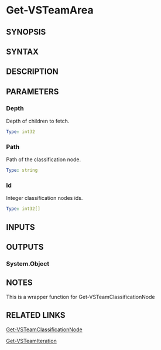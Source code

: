 <!-- #include "./common/header.md" -->

# Get-VSTeamArea

## SYNOPSIS

<!-- #include "./synopsis/Get-VSTeamArea.md" -->

## SYNTAX

## DESCRIPTION

<!-- #include "./synopsis/Get-VSTeamArea.md" -->

## PARAMETERS

### Depth

Depth of children to fetch.

```yaml
Type: int32
```

### Path

Path of the classification node.

```yaml
Type: string
```

### Id

Integer classification nodes ids.

```yaml
Type: int32[]
```

<!-- #include "./params/projectName.md" -->

## INPUTS

## OUTPUTS

### System.Object

## NOTES

This is a wrapper function for Get-VSTeamClassificationNode

<!-- #include "./common/prerequisites.md" -->

## RELATED LINKS



[Get-VSTeamClassificationNode](Get-VSTeamClassificationNode.md)

[Get-VSTeamIteration](Get-VSTeamIteration.md)
